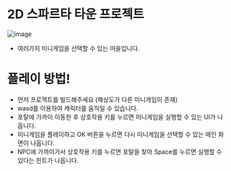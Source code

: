 # 2D 스파르타 타운 프로젝트
![image](https://github.com/user-attachments/assets/eb9fed4a-ebc8-45f4-8159-733139a294b2)

- 여러가지 미니게임을 선택할 수 있는 마을입니다.
# 플레이 방법!
- 먼저 프로젝트를 빌드해주세요 (해상도가 다른 미니게임이 존재)
- wasd를 이용하여 캐릭터를 움직일 수 있습니다.
- 포탈에 가까이 이동한 후 상호작용 키를 누르면 미니게임을 실행할 수 있는 UI가 나옵니다.
- 미니게임을 플레이하고 OK 버튼을 누르면 다시 미니게임을 선택할 수 있는 메인 화면이 나옵니다.
- NPC에 가까이가서 상호작용 키를 누르면 포탈을 찾아 Space를 누르면 실행할 수 있다는 힌트가 나옵니다.
